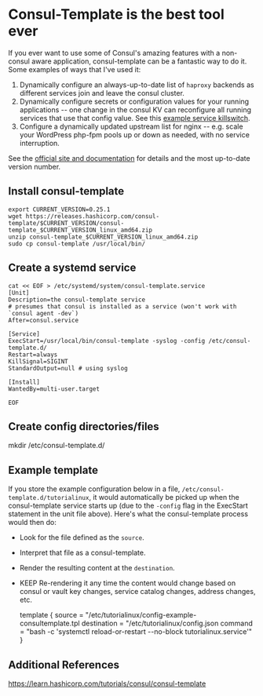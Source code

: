 # Consul-Template is the best tool ever

If you ever want to use some of Consul's amazing features with a non-consul aware application, consul-template can be a fantastic way to do it. Some examples of ways that I've used it:

1. Dynamically configure an always-up-to-date list of `haproxy` backends as different services join and leave the consul cluster.
1. Dynamically configure secrets or configuration values for your running applications -- one change in the consul KV can reconfigure all running services that use that config value. See this [example service killswitch](https://www.youtube.com/watch?v=2Hnz9prnZis).
1. Configure a dynamically updated upstream list for nginx -- e.g. scale your WordPress php-fpm pools up or down as needed, with no service interruption.


See the [official site and documentation](https://github.com/hashicorp/consul-template#quick-example) for details and the most up-to-date version number.

## Install consul-template

    export CURRENT_VERSION=0.25.1
    wget https://releases.hashicorp.com/consul-template/$CURRENT_VERSION/consul-template_$CURRENT_VERSION_linux_amd64.zip
    unzip consul-template_$CURRENT_VERSION_linux_amd64.zip
    sudo cp consul-template /usr/local/bin/


## Create a systemd service

    cat << EOF > /etc/systemd/system/consul-template.service
    [Unit]
    Description=the consul-template service
    # presumes that consul is installed as a service (won't work with `consul agent -dev`)
    After=consul.service

    [Service]
    ExecStart=/usr/local/bin/consul-template -syslog -config /etc/consul-template.d/
    Restart=always
    KillSignal=SIGINT
    StandardOutput=null # using syslog

    [Install]
    WantedBy=multi-user.target

    EOF


## Create config directories/files
mkdir /etc/consul-template.d/


## Example template
If you store the example configuration below in a file, `/etc/consul-template.d/tutorialinux`, it would automatically be picked up when the consul-template service starts up (due to the `-config` flag in the ExecStart statement in the unit file above). Here's what the consul-template process would then do:

* Look for the file defined as the `source`.
* Interpret that file as a consul-template.
* Render the resulting content at the `destination`.
* KEEP Re-rendering it any time the content would change based on consul or vault key changes, service catalog changes, address changes, etc.

    template {
        source = "/etc/tutorialinux/config-example-consultemplate.tpl
        destination = "/etc/tutorialinux/config.json
        command = "bash -c 'systemctl reload-or-restart --no-block tutorialinux.service'"
    }

## Additional References
https://learn.hashicorp.com/tutorials/consul/consul-template
